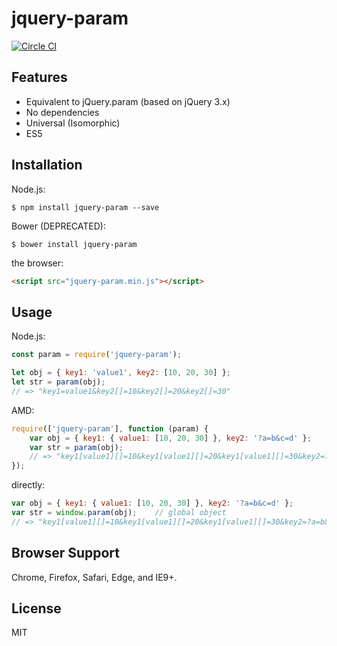 # jquery-param
[![Circle CI](https://circleci.com/gh/knowledgecode/jquery-param.svg?style=shield)](https://circleci.com/gh/knowledgecode/jquery-param)

## Features
- Equivalent to jQuery.param (based on jQuery 3.x)
- No dependencies
- Universal (Isomorphic)
- ES5

## Installation
Node.js:
```shell
$ npm install jquery-param --save
```
Bower (DEPRECATED):
```shell
$ bower install jquery-param
```
the browser:
```html
<script src="jquery-param.min.js"></script>
```

## Usage
Node.js:
```javascript
const param = require('jquery-param');

let obj = { key1: 'value1', key2: [10, 20, 30] };
let str = param(obj);
// => "key1=value1&key2[]=10&key2[]=20&key2[]=30"
```
AMD:
```javascript
require(['jquery-param'], function (param) {
    var obj = { key1: { value1: [10, 20, 30] }, key2: '?a=b&c=d' };
    var str = param(obj);
    // => "key1[value1][]=10&key1[value1][]=20&key1[value1][]=30&key2=?a=b&c=d"
});
```
directly:
```javascript
var obj = { key1: { value1: [10, 20, 30] }, key2: '?a=b&c=d' };
var str = window.param(obj);    // global object
// => "key1[value1][]=10&key1[value1][]=20&key1[value1][]=30&key2=?a=b&c=d"
```

## Browser Support
Chrome, Firefox, Safari, Edge, and IE9+.

## License
MIT
